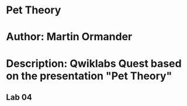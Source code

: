 # Pet Theory

# Author: Martin Ormander

# Description: Qwiklabs Quest based on the presentation "Pet Theory"

## Lab 04

